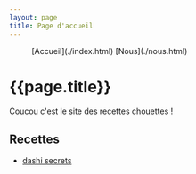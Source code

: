 ```yaml
---
layout: page
title: Page d'accueil
---
```


<menu>
  <menuitem>[Accueil](./index.html)</menuitem>
  <menuitem>[Nous](./nous.html)</menuitem>
</menu>

# {{page.title}}

Coucou c'est le site des recettes chouettes !

## Recettes
- [dashi secrets](./dashisecrets)